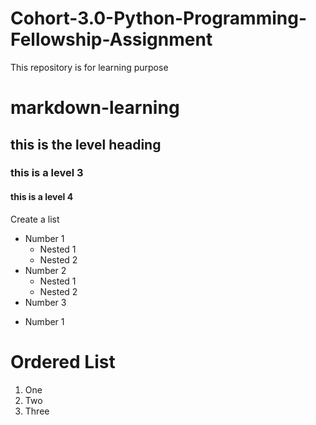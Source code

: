 # Cohort-3.0-Python-Programming-Fellowship-Assignment
This repository is for learning purpose
# markdown-learning
## this is the level heading
### this is a level 3
#### this is a level 4
Create a list
- Number 1
  - Nested 1
  - Nested 2
- Number 2
  - Nested 1
  - Nested 2
- Number 3
* Number 1
# Ordered List
1. One
2. Two
3. Three
